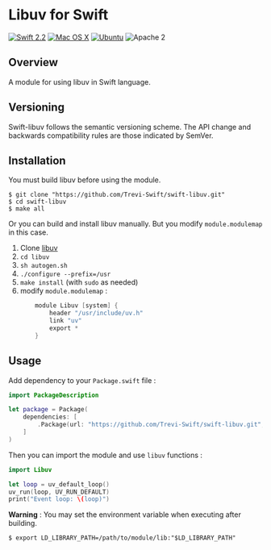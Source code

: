 # Libuv for Swift

[![Swift 2.2](https://img.shields.io/badge/Swift-2.2-orange.svg?style=flat)](https://developer.apple.com/swift/)
[![Mac OS X](https://img.shields.io/badge/platform-osx-lightgrey.svg?style=flat)](https://developer.apple.com/swift/)
[![Ubuntu](https://img.shields.io/badge/platform-linux-lightgrey.svg?style=flat)](http://www.ubuntu.com/)
![Apache 2](https://img.shields.io/badge/license-Apache2-blue.svg?style=flat)

## Overview
A module for using libuv in Swift language.

## Versioning
Swift-libuv follows the semantic versioning scheme. The API change and backwards compatibility rules are those indicated by SemVer.

## Installation
You must build libuv before using the module.

```shell
$ git clone "https://github.com/Trevi-Swift/swift-libuv.git"
$ cd swift-libuv
$ make all
```

Or you can build and install libuv manually. But you modify `module.modulemap` in this case.

1. Clone [libuv](https://github.com/libuv/libuv.git)
2. `cd libuv`
3. `sh autogen.sh`
4. `./configure --prefix=/usr`
5. `make install` (with `sudo` as needed)
6. modify `module.modulemap` :
    ```swift
        module Libuv [system] {
            header "/usr/include/uv.h"
            link "uv"
            export *
        }
    ```


## Usage
Add dependency to your `Package.swift` file :

```swift
import PackageDescription

let package = Package(
    dependencies: [
        .Package(url: "https://github.com/Trevi-Swift/swift-libuv.git", majorVersion: 1)
    ]
)
```

Then you can import the module and use `libuv` functions :

```swift
import Libuv

let loop = uv_default_loop()
uv_run(loop, UV_RUN_DEFAULT)
print("Event loop: \(loop)")
```

**Warning** : You may set the environment variable when executing after building.
```shell
$ export LD_LIBRARY_PATH=/path/to/module/lib:"$LD_LIBRARY_PATH"
```
